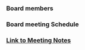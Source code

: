 ### Board members

### Board meeting Schedule

### [Link to Meeting Notes](https://docs.google.com/document/d/1owp26FDWo7ymiMtrrUf461be_AAbLxuX9-AJWqXVaEM/edit?usp=sharing)
